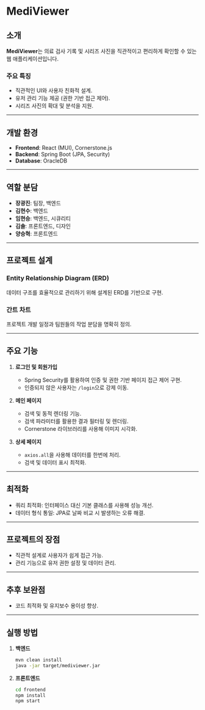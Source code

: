 
# MediViewer

## 소개
**MediViewer**는 의료 검사 기록 및 시리즈 사진을 직관적이고 편리하게 확인할 수 있는 웹 애플리케이션입니다.

### 주요 특징
- 직관적인 UI와 사용자 친화적 설계.
- 유저 관리 기능 제공 (권한 기반 접근 제어).
- 시리즈 사진의 확대 및 분석을 지원.

---

## 개발 환경
- **Frontend**: React (MUI), Cornerstone.js
- **Backend**: Spring Boot (JPA, Security)
- **Database**: OracleDB

---

## 역할 분담
- **장광진**: 팀장, 백엔드
- **김현수**: 백엔드
- **임현승**: 백엔드, 시큐리티
- **김솔**: 프론트엔드, 디자인
- **양승혁**: 프론트엔드

---

## 프로젝트 설계
### Entity Relationship Diagram (ERD)
데이터 구조를 효율적으로 관리하기 위해 설계된 ERD를 기반으로 구현.

### 간트 차트
프로젝트 개발 일정과 팀원들의 작업 분담을 명확히 정의.

---

## 주요 기능
1. **로그인 및 회원가입**
   - Spring Security를 활용하여 인증 및 권한 기반 페이지 접근 제어 구현.
   - 인증되지 않은 사용자는 `/login`으로 강제 이동.

2. **메인 페이지**
   - 검색 및 동적 렌더링 기능.
   - 검색 파라미터를 활용한 결과 필터링 및 렌더링.
   - Cornerstone 라이브러리를 사용해 이미지 시각화.

3. **상세 페이지**
   - `axios.all`을 사용해 데이터를 한번에 처리.
   - 검색 및 데이터 표시 최적화.

---

## 최적화
- 쿼리 최적화: 인터페이스 대신 기본 클래스를 사용해 성능 개선.
- 데이터 형식 통일: JPA로 날짜 비교 시 발생하는 오류 해결.

---

## 프로젝트의 장점
- 직관적 설계로 사용자가 쉽게 접근 가능.
- 관리 기능으로 유저 권한 설정 및 데이터 관리.

---

## 추후 보완점
- 코드 최적화 및 유지보수 용이성 향상.

---

## 실행 방법
1. **백엔드**
   ```bash
   mvn clean install
   java -jar target/mediviewer.jar
   ```
2. **프론트엔드**
   ```bash
   cd frontend
   npm install
   npm start
   ```


